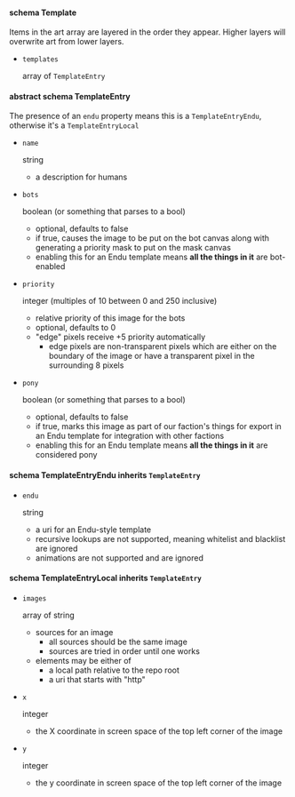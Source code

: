 #### schema Template
Items in the art array are layered in the order they appear.
Higher layers will overwrite art from lower layers.

* `templates`

    array of `TemplateEntry`

#### abstract schema TemplateEntry
The presence of an `endu` property means this is a `TemplateEntryEndu`, otherwise it's a `TemplateEntryLocal`

* `name`

    string
    * a description for humans

* `bots`

    boolean (or something that parses to a bool)
    * optional, defaults to false
    * if true, causes the image to be put on the bot canvas along with generating a priority mask to put on the mask canvas
    * enabling this for an Endu template means **all the things in it** are bot-enabled
  
* `priority`

    integer (multiples of 10 between 0 and 250 inclusive)
    * relative priority of this image for the bots
    * optional, defaults to 0
    * "edge" pixels receive +5 priority automatically
        * edge pixels are non-transparent pixels which are either on the boundary of the image or have a transparent pixel in the surrounding 8 pixels

* `pony`

    boolean (or something that parses to a bool)
    * optional, defaults to false
    * if true, marks this image as part of our faction's things for export in an Endu template for integration with other factions
    * enabling this for an Endu template means **all the things in it** are considered pony

#### schema TemplateEntryEndu inherits `TemplateEntry`

* `endu`

    string
    * a uri for an Endu-style template
    * recursive lookups are not supported, meaning whitelist and blacklist are ignored
    * animations are not supported and are ignored

#### schema TemplateEntryLocal inherits `TemplateEntry`

* `images`

  array of string
  * sources for an image
      * all sources should be the same image
      * sources are tried in order until one works
  * elements may be either of
      * a local path relative to the repo root
      * a uri that starts with "http"

* `x`

  integer
  * the X coordinate in screen space of the top left corner of the image

* `y`

  integer
  * the y coordinate in screen space of the top left corner of the image